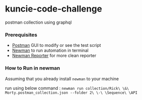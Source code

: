 # kuncie-code-challenge
postman collection using graphql

### Prerequisites
- [Postman](https://www.postman.com/downloads/) GUI to modify or see the test script
- [Newman](https://github.com/postmanlabs/newman) to run automation in terminal
- [Newman Reporter](https://github.com/DannyDainton/newman-reporter-htmlextra) for more clean reporter

### How to Run in newman
Assuming that you already install `newman` to your machine

run using below command :
`newman run collection/Rick\ \&\ Morty.postman_collection.json --folder 2\ \-\ \Sequence\ \API`